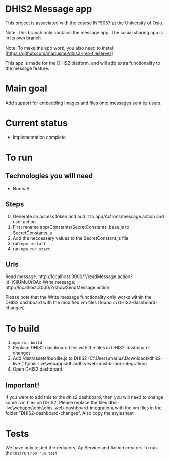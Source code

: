 # DHIS2 Message app
This project is associated with the course INF5057 at the University of Oslo.

Note: This branch only contains the message app. The social sharing app is in its own branch

Note: To make the app work, you also need to install [https://github.com/mariusmu/dhis2-jmo-fileserver]

This app is made for the DHIS2 platform, and will add extra functionality
to the message feature.

# Main goal
Add support for embedding images and files onto messages sent by users.

# Current status
- Implementation complete

# To run

## Technologies you will need
- NodeJS

## Steps
0. Generate an access token and add it to app/Actions/message.action and user.action
1. First rename app/Constants/SecretConstants_base.js to SecretConstants.js
2. Add the neccessary values to the SecretConstant.js file
3. run  ``` npm install ```
4. run ``` npm run start ```

## Urls
Read message: http://localhost:3000/?/readMessage.action?id=K1jUMuUrQAq
Write message:  http://localhost:3000/?/showSendMessage.action

Please note that the Write message functionality only works 
within the DHIS2 dashboard with the modified vm files (found in DHIS2-dashboard-changes)

# To build
1. ```npm run build```
2. Replace DHIS2 dashboard files with the files in DHIS2-dashboard-changes
3. Add /dist/assets/bundle.js to DHIS2 (C:\Users\marius\Downloads\dhis2-live (1)\dhis-live\webapps\dhis\dhis-web-dashboard-integration) 
4. Open DHIS2 dashboard

## Important!
If you were to add this to the dhis2 dashboard, then you will need to change some .vm files
on DHIS2. Please replace the files dhis-live\webapps\dhis\dhis-web-dashboard-integration\ with
the vm files in the folder "DHIS2-dashboard-changes". Also copy the stylesheet

# Tests
We have only tested the reducers, ApiService and Action creators
To run the test run ```npm run test```